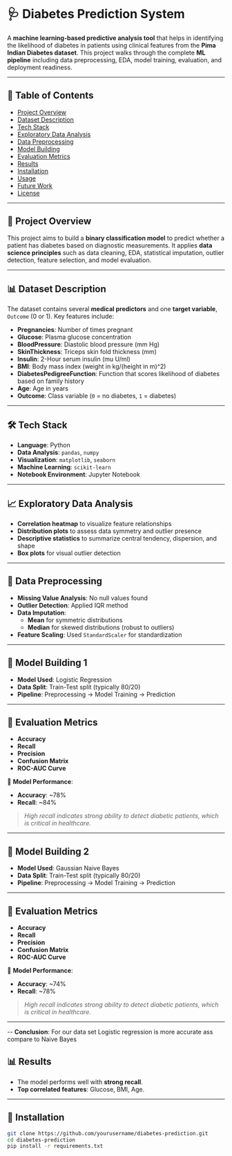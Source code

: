 # 🩺 Diabetes Prediction System

A **machine learning-based predictive analysis tool** that helps in identifying the likelihood of diabetes in patients using clinical features from the **Pima Indian Diabetes dataset**. This project walks through the complete **ML pipeline** including data preprocessing, EDA, model training, evaluation, and deployment readiness.

---

## 📌 Table of Contents

- [Project Overview](#project-overview)
- [Dataset Description](#dataset-description)
- [Tech Stack](#tech-stack)
- [Exploratory Data Analysis](#exploratory-data-analysis)
- [Data Preprocessing](#data-preprocessing)
- [Model Building](#model-building)
- [Evaluation Metrics](#evaluation-metrics)
- [Results](#results)
- [Installation](#installation)
- [Usage](#usage)
- [Future Work](#future-work)
- [License](#license)

---

## 📖 Project Overview

This project aims to build a **binary classification model** to predict whether a patient has diabetes based on diagnostic measurements. It applies **data science principles** such as data cleaning, EDA, statistical imputation, outlier detection, feature selection, and model evaluation.

---

## 📊 Dataset Description

The dataset contains several **medical predictors** and one **target variable**, `Outcome` (0 or 1). Key features include:

- **Pregnancies**: Number of times pregnant  
- **Glucose**: Plasma glucose concentration  
- **BloodPressure**: Diastolic blood pressure (mm Hg)  
- **SkinThickness**: Triceps skin fold thickness (mm)  
- **Insulin**: 2-Hour serum insulin (mu U/ml)  
- **BMI**: Body mass index (weight in kg/(height in m)^2)  
- **DiabetesPedigreeFunction**: Function that scores likelihood of diabetes based on family history  
- **Age**: Age in years  
- **Outcome**: Class variable (`0` = no diabetes, `1` = diabetes)

---

## 🛠️ Tech Stack

- **Language**: Python  
- **Data Analysis**: `pandas`, `numpy`  
- **Visualization**: `matplotlib`, `seaborn`  
- **Machine Learning**: `scikit-learn`  
- **Notebook Environment**: Jupyter Notebook  

---

## 📈 Exploratory Data Analysis

- **Correlation heatmap** to visualize feature relationships  
- **Distribution plots** to assess data symmetry and outlier presence  
- **Descriptive statistics** to summarize central tendency, dispersion, and shape  
- **Box plots** for visual outlier detection  

---

## 🧹 Data Preprocessing

- **Missing Value Analysis**: No null values found  
- **Outlier Detection**: Applied IQR method  
- **Data Imputation**:  
  - **Mean** for symmetric distributions  
  - **Median** for skewed distributions (robust to outliers)  
- **Feature Scaling**: Used `StandardScaler` for standardization  

---

## 🧠 Model Building 1

- **Model Used**: Logistic Regression  
- **Data Split**: Train-Test split (typically 80/20)  
- **Pipeline**: Preprocessing → Model Training → Prediction  

---

## 📏 Evaluation Metrics

- **Accuracy**  
- **Recall**  
- **Precision**  
- **Confusion Matrix**  
- **ROC-AUC Curve**

📌 **Model Performance**:
- **Accuracy**: ~78%  
- **Recall**: ~84%  
> _High recall indicates strong ability to detect diabetic patients, which is critical in healthcare._

---

## 🧠 Model Building 2

- **Model Used**: Gaussian Naive Bayes 
- **Data Split**: Train-Test split (typically 80/20)  
- **Pipeline**: Preprocessing → Model Training → Prediction  

---

## 📏 Evaluation Metrics

- **Accuracy**  
- **Recall**  
- **Precision**  
- **Confusion Matrix**  
- **ROC-AUC Curve**

📌 **Model Performance**:
- **Accuracy**: ~74%  
- **Recall**: ~78%  
> _High recall indicates strong ability to detect diabetic patients, which is critical in healthcare._

---
-- **Conclusion**: For our data set Logistic regression is more accurate ass compare to Naive Bayes
## 📊 Results

- The model performs well with **strong recall**.
- **Top correlated features**: Glucose, BMI, Age.

---

## 🚀 Installation

```bash
git clone https://github.com/yourusername/diabetes-prediction.git
cd diabetes-prediction
pip install -r requirements.txt
